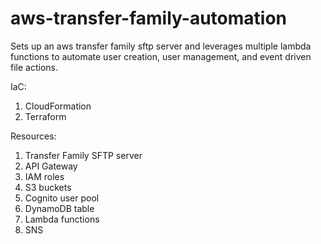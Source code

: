 # aws-transfer-family-automation
Sets up an aws transfer family sftp server and leverages multiple lambda functions to automate user creation, user management, and event driven file actions.

IaC:
  1. CloudFormation
  2. Terraform

Resources:
  1. Transfer Family SFTP server
  2. API Gateway
  3. IAM roles
  4. S3 buckets
  5. Cognito user pool
  6. DynamoDB table
  7. Lambda functions
  8. SNS 